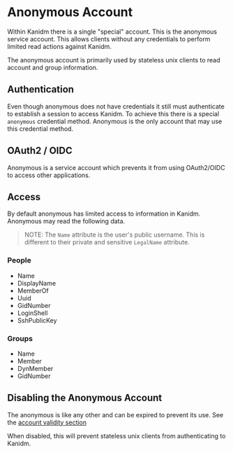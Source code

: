 # Anonymous Account

Within Kanidm there is a single "special" account. This is the anonymous service account. This
allows clients without any credentials to perform limited read actions against Kanidm.

The anonymous account is primarily used by stateless unix clients to read account and group
information.

## Authentication

Even though anonymous does not have credentials it still must authenticate to establish a session to
access Kanidm. To achieve this there is a special `anonymous` credential method. Anonymous is the
only account that may use this credential method.

## OAuth2 / OIDC

Anonymous is a service account which prevents it from using OAuth2/OIDC to access other
applications.

## Access

By default anonymous has limited access to information in Kanidm. Anonymous may read the following
data.

> NOTE: The `Name` attribute is the user's public username. This is different to their private and
> sensitive `LegalName` attribute.

### People

- Name
- DisplayName
- MemberOf
- Uuid
- GidNumber
- LoginShell
- SshPublicKey

### Groups

- Name
- Member
- DynMember
- GidNumber

## Disabling the Anonymous Account

The anonymous is like any other and can be expired to prevent its use. See the
[account validity section](./people_accounts.md#account-validity)

When disabled, this will prevent stateless unix clients from authenticating to Kanidm.

